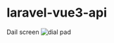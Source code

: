 # laravel-vue3-api
Dail screen
![dial pad](https://github.com/vamshikrishnaakula/laravel-vue3-api/assets/96808439/1a8a5fcf-c6b0-4ae6-a3e6-bd468700e9c9)
